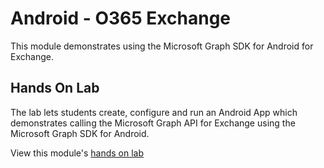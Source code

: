 Android - O365 Exchange
====================================================

This module demonstrates using the Microsoft Graph SDK for Android for Exchange.

## Hands On Lab
The lab lets students create, configure and run an Android App which 
demonstrates calling the Microsoft Graph API for Exchange using the Microsoft Graph SDK for Android.

View this module's [hands on lab](hands-on-lab.md)
